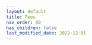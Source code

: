 ```yaml
---
layout: default
title: Fees
nav_order: 60
has_children: false
last_modified_date: 2022-12-01
---
```



